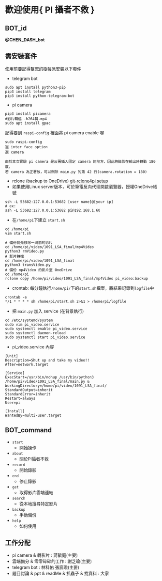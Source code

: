 # 歡迎使用{ PI 攝者不救 }

## BOT_id
**@CHEN_DASH_bot**

## 需安裝套件
使用前要記得幫您的樹莓派安裝以下套件
- telegram bot
```shell
sudo apt install python3-pip
pip3 install telegram
pip3 install python-telegram-bot
```
- pi camera
```shell
pip3 install picamera
#影片轉檔 .h264轉.mp4
sudo apt install gpac
```
記得要到 `raspi-config` 裡面將 pi camera enable 喔
```
sudo raspi-config
選 inter face option
選 camera
```
```
由於本次實驗 pi camera 是反著插入固定 camera 的地方，因此將錄影在輸出時轉動 180 度。
若 camera 為正著放，可以刪除 main.py 的第 42 行(camera.rotation = 180)
```
- rclone (backup to OneDrive)
[git-rclone4pi setup](https://github.com/pageauc/rclone4pi/wiki#manual-install)
- 如果使用Linux server版本，可於筆電反向代理開啟瀏覽器，授權OneDrive帳號
```shell=
ssh -L 53682:127.0.0.1:53682 [user name]@[your ip]
# ex: 
ssh -L 53682:127.0.0.1:53682 pi@192.168.1.60
```
- 在`/home/pi`下建立 `start.sh` 
```shell=
cd /home/pi
vim start.sh
```
```shell=
# 備份前先移除一周前的影片
cd /home/pi/video/1091_LSA_final/mp4Video
python3 rmVideo.py
# 影片轉檔
cd /home/pi/video/1091_LSA_final
python3 transVideo.py
# 備份 mp4Video 的影片至 OneDrive
cd /home/pi
rclone copy /home/pi/video/1091_LSA_final/mp4Video pi_video:backup
```
- crontab:  每分鐘執行`/home/pi/`下的`start.sh`檔案，將結果記錄到`logfile`中
```shell=
crontab -e
*/1 * * * * sh /home/pi/start.sh 2>&1 > /home/pi/logfile
```
- 把 `main.py` 加入 service (在背景執行)
```
cd /etc/systemd/system
sudo vim pi_video.service
sudo systemctl enable pi_video.service
sudo systemctl daemon-reload
sudo systemctl start pi_video.service
```
- pi_video.service 內容
```
[Unit]
Description=Shut up and take my video!!
After=network.target

[Service]
ExecStart=/usr/bin/nohup /usr/bin/python3 /home/pi/video/1091_LSA_final/main.py &
WorkingDirectory=/home/pi/video/1091_LSA_final/
StandardOutput=inherit
StandardError=inherit
Restart=always
User=pi

[Install]
WantedBy=multi-user.target
```
## BOT_command
- `start`
  - 開始操作
- `about`
  - 關於PI攝者不救
- `record`
  - 開始錄影
- `end`
  - 停止錄影
- `get`
  - 取得影片雲端連結
- `search`
  - 從本地搜尋特定影片
- `backup`
  - 手動備份
- `help`
  - 如何使用
## 工作分配
- pi camera & 轉影片 : 蔣毓庭(主要)
- 雲端備分 & 零零碎碎的工作 : 謝芝瑜(主要)
- telegram bot : 林科佑 張宸瑜(主要)
- 題目討論 & ppt & readMe & 抓蟲子 & 找資料 : 大家 
